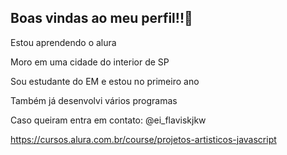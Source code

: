 ## Boas vindas ao meu perfil!!🤍

Estou aprendendo o alura

Moro em uma cidade do interior de SP

Sou estudante do EM e estou no primeiro ano

Também já desenvolvi vários programas 

Caso queiram entra em contato: @ei_flaviskjkw

https://cursos.alura.com.br/course/projetos-artisticos-javascript
